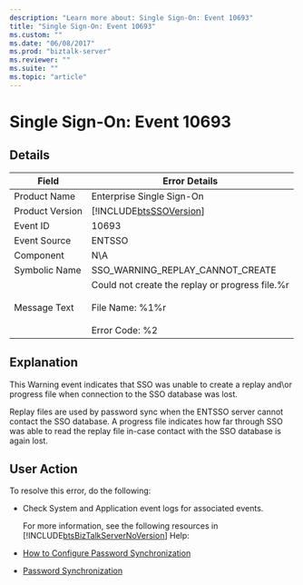 ```yaml
---
description: "Learn more about: Single Sign-On: Event 10693"
title: "Single Sign-On: Event 10693"
ms.custom: ""
ms.date: "06/08/2017"
ms.prod: "biztalk-server"
ms.reviewer: ""
ms.suite: ""
ms.topic: "article"
---
```

# Single Sign-On: Event 10693
## Details  

| Field | Error Details |
|-----------------|--------------------------------------------------------------------------------------------------------|
|  Product Name   |                                       Enterprise Single Sign-On                                        |
| Product Version |                       [!INCLUDE[btsSSOVersion](../includes/btsssoversion-md.md)]                       |
|    Event ID     |                                                 10693                                                  |
|  Event Source   |                                                 ENTSSO                                                 |
|    Component    |                                                  N\A                                                   |
|  Symbolic Name  |                                    SSO_WARNING_REPLAY_CANNOT_CREATE                                    |
|  Message Text   | Could not create the replay or progress file.%r<br /><br /> File Name: %1%r<br /><br /> Error Code: %2 |

## Explanation  
 This Warning event indicates that SSO was unable to create a replay and\or progress file when connection to the SSO database was lost.  

 Replay files are used by password sync when the ENTSSO server cannot contact the SSO database. A progress file indicates how far through SSO was able to read the replay file in-case contact with the SSO database is again lost.  

## User Action  
 To resolve this error, do the following:  

- Check System and Application event logs for associated events.  

  For more information, see the following resources in [!INCLUDE[btsBizTalkServerNoVersion](../includes/btsbiztalkservernoversion-md.md)] Help:  

- [How to Configure Password Synchronization](../core/how-to-configure-password-synchronization.md)  

- [Password Synchronization](../core/password-synchronization2.md)
